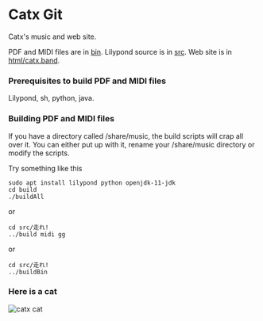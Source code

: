 # Catx Git
Catx's music and web site.

PDF and MIDI files are in [bin](bin).
Lilypond source is in [src](src).
Web site is in [html/catx.band](html/catx.band).

### Prerequisites to build PDF and MIDI files

Lilypond, sh, python, java.

### Building PDF and MIDI files

If you have a directory called /share/music, the build scripts will crap all over it.  You can either put up with it, rename your /share/music directory or modify the scripts.

Try something like this

```
sudo apt install lilypond python openjdk-11-jdk
cd build
./buildAll
```

or

```
cd src/走れ!
../build midi gg
```

or

```
cd src/走れ!
../buildBin
```

### Here is a cat

![catx cat](http://catx.band/catx.jpg)
